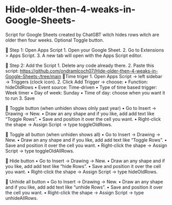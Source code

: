 # Hide-older-then-4-weaks-in-Google-Sheets-
Script for Google Sheets created by ChatGBT witch hides rows witch are older then four weeks. Optional Toggle button.

🔹 Step 1: Open Apps Script 1. Open your Google Sheet. 2. Go to Extensions > Apps Script. 3. A new tab will open with the Apps Script editor.

🔹 Step 2: Add the Script 1. Delete any code already there. 2. Paste this script: 
https://github.com/ondramlcoch07/Hide-older-then-4-weaks-in-Google-Sheets-/tree/main
🔹Time triger 
    1.	Open Apps Script → left sidebar → Triggers (clock icon).
	  2.	Click Add Trigger → choose:
	    •	Function: hideOldRows
	    •	Event source: Time-driven
	    •	Type of time based trigger: Week timer
	    •	Day of week: Sunday
	    •	Time of day: choose when you want it to run
	  3.	Save

🔹 Toggle button (when unhiden shows olnly past year) 
  	•	Go to Insert → Drawing → New.
	  •	Draw an any shape and if you like, add add text like “Toggle Rows”.
	  •	Save and position it over the cell you want.
	  •	Right-click the shape → Assign Script → type toggleOldRows.

🔹 Toggle all button (when unhiden shows all)
  	•	Go to Insert → Drawing → New.
	  •	Draw an any shape and if you like, add add text like “Toggle Rows”.
	  •	Save and position it over the cell you want.
	  •	Right-click the shape → Assign Script → type toggleOldAllRows.
   
🔹 Hide button 
    •	Go to Insert → Drawing → New.
	  •	Draw an any shape and if you like, add add text like “hide Rows”.
	  •	Save and position it over the cell you want.
	  •	Right-click the shape → Assign Script → type hideOldRows.

🔹 Unhide all button 
    •	Go to Insert → Drawing → New.
	  •	Draw an any shape and if you like, add add text like “unhide Rows”.
	  •	Save and position it over the cell you want.
	  •	Right-click the shape → Assign Script → type unhideAllRows.
